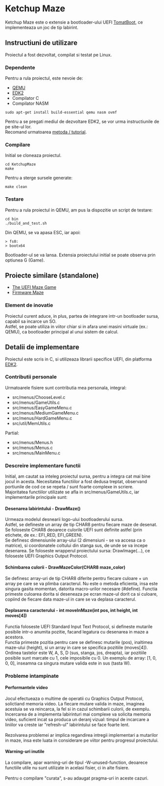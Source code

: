 # Ketchup Maze

Ketchup Maze este o extensie a bootloader-ului UEFI [TomatBoot](https://github.com/TomatOrg/TomatBoot), ce implementeaza un joc de tip labirint.

## Instructiuni de utilizare

Proiectul a fost dezvoltat, compilat si testat pe Linux.

### Dependente
Pentru a rula proiectul, este nevoie de:
- [QEMU](https://www.qemu.org/)
- [EDK2](https://github.com/tianocore/edk2)
- Compilator C
- Compilator NASM
```
sudo apt-get install build-essential qemu nasm ovmf
```
Pentru a se pregati mediul de dezvoltare EDK2, se vor urma instructiunile de pe site-ul lor.<br>
Recomand urmatoarea [metoda / tutorial](https://wiki.ubuntu.com/UEFI/EDK2).

### Compilare
Initial se cloneaza proiectul.

```
cd KetchupMaze
make
```

Pentru a sterge sursele generate:
```
make clean
```

### Testare
Pentru a rula proiectul in QEMU, am pus la dispozitie un script de testare:
```
cd bin
./build_and_test.sh
```

Din QEMU, se va apasa ESC, iar apoi:
```
> fs0:
> bootx64
```

Bootloader-ul se va lansa. Extensia proiectului initial se poate observa prin optiunea G (Game).


## Proiecte similare (standalone)
- [The UEFI Maze Game](https://uefi.blogspot.com/2016/11/the-uefi-maze-game-part-1.html)
- [Firmware Maze](https://github.com/liute62/Firmware-UEFI-Maze-Game)

### Element de inovatie
Proiectul curent aduce, in plus, partea de integrare intr-un bootloader sursa, capabil sa incarce un SO. <br>
Astfel, se poate utiliza in viitor chiar si in afara unei masini virtuale (ex.: QEMU), ca bootloader principal al unui sistem de calcul.

## Detalii de implementare

Proiectul este scris in C, si utilizeaza librarii specifice UEFI, din platforma [EDK2](https://github.com/tianocore/edk2).

### Contributii personale
Urmatoarele fisiere sunt contributia mea personala, integral:
- src/menus/ChooseLevel.c
- src/menus/GameUtils.c
- src/menus/EasyGameMenu.c
- src/menus/MediumGameMenu.c
- src/menus/HardGameMenu.c
- src/util/MemUtils.c

Partial:
- src/menus/Menus.h
- src/menus/Menus.c
- src/menus/MainMenu.c

### Descreire implementare functii
Initial, am cautat sa inteleg proiectul sursa, pentru a integra cat mai bine jocul in acesta. Necesitatea functiilor a fost dedusa treptat, observand portiunile de cod ce se repeta / sunt foarte complexe in scriere. <br>
Majoritatea functiilor utilizate se afla in src/menus/GameUtils.c, iar implementarile principale sunt:

#### Desenarea labirintului - DrawMaze()
Urmeaza modelul desnearii logo-ului bootloaderului sursa. <br>
Astfel, se defineste un array de tip CHAR8 pentru fiecare maze de desenat. Se foloseste CHAR8 deoarece culorile UEFI sunt definite astfel (prin etichete, de ex.: EFI_RED, EFI_GREEN). <br>
Se definesc dimensiunile array-ului (2 dimensiuni - se va accesa ca o matrice), si coordonatele coltului din stanga sus, de unde se va incepe desenarea. Se foloseste wrapperul proiectului sursa: DrawImage(...), ce foloseste UEFI Graphics Output Protocol.

#### Schimbarea culorii - DrawMazeColor(CHAR8 maze_color)
Se definesc array-uri de tip CHAR8 diferite pentru fiecare culoare + un array pe care se va plimba caracterul. Nu este o metoda eficienta, insa este singura gasita momentan, datorita macro-urilor necesare (#define). Functia primeste culoarea dorita si deseneaza pe ecran maze-ul dorit ca si culoare, copiind de fiecare data maze-ul in care se va deplasa caracterul.

#### Deplasarea caracterului - int moveInMaze(int pos, int height, int moves[4])
Functia foloseste UEFI Standard Input Text Protocol, si defineste mutarile posibile intr-o anumita pozitie, facand legatura cu desenarea in maze a acestora.<br>
Functia primeste pozitia pentru care se definesc mutarile (pos), inaltimea maze-ului (height), si un array in care se specifica pozitiile (moves[4]). Ordinea tastelor este W, A, S, D (sus, stanga, jos, dreapta), iar pozitiile posibile sunt marcate cu 1, cele imposibile cu 0. Un exemplu de array: [1, 0, 0, 0], inseamna ca singura mutare valida este in sus (tasta W).

### Probleme intampinate

#### Performantele video
Jocul efectueaza o multime de operatii cu Graphics Output Protocol, solictiand memoria video. La fiecare mutare valida in maze, imaginea acestuia se va reincarca, la fel si in cazul schimbarii culorii, de exemplu. <br>
Incercarea de a implementa labirinturi mai complexe va solicita memoria video, suficient incat sa produca un deranj vizual: timpul de incarcare a liniilor va creste iar "refresh-ul" labirintului se face foarte lent.<br><br>
Rezolvarea problemei ar implica regandirea intregii implementari a mutarilor in maze, insa este luata in considerare pe viitor pentru progresul proiectului. 

#### Warning-uri inutile
La compilare, apar warning-uri de tipul -W-unused-function, deoarece functiile utile nu sunt utilizate in acelasi fisier, ci in alte fisiere.<br><br>
Pentru o compilare "curata", s-au adaugat pragma-uri in aceste cazuri.

